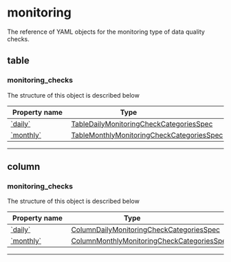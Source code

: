 



# monitoring

The reference of YAML objects for the monitoring type of data quality checks.





## table







### monitoring_checks




The structure of this object is described below

|&nbsp;Property&nbsp;name&nbsp;|&nbsp;Type&nbsp;&nbsp;&nbsp;&nbsp;&nbsp;&nbsp;&nbsp;&nbsp;&nbsp;&nbsp;&nbsp;&nbsp;&nbsp;&nbsp;&nbsp;&nbsp;&nbsp;&nbsp;&nbsp;&nbsp;&nbsp;|
|---------------|--------------------------|
|[&#x60;daily&#x60;](./table-daily-monitoring-checks.md#tabledailymonitoringcheckcategoriesspec)|[TableDailyMonitoringCheckCategoriesSpec](./table-daily-monitoring-checks.md#tabledailymonitoringcheckcategoriesspec)|
|[&#x60;monthly&#x60;](./table-monthly-monitoring-checks.md#tablemonthlymonitoringcheckcategoriesspec)|[TableMonthlyMonitoringCheckCategoriesSpec](./table-monthly-monitoring-checks.md#tablemonthlymonitoringcheckcategoriesspec)|








___




## column







### monitoring_checks




The structure of this object is described below

|&nbsp;Property&nbsp;name&nbsp;|&nbsp;Type&nbsp;&nbsp;&nbsp;&nbsp;&nbsp;&nbsp;&nbsp;&nbsp;&nbsp;&nbsp;&nbsp;&nbsp;&nbsp;&nbsp;&nbsp;&nbsp;&nbsp;&nbsp;&nbsp;&nbsp;&nbsp;|
|---------------|--------------------------|
|[&#x60;daily&#x60;](./column-daily-monitoring-checks.md#columndailymonitoringcheckcategoriesspec)|[ColumnDailyMonitoringCheckCategoriesSpec](./column-daily-monitoring-checks.md#columndailymonitoringcheckcategoriesspec)|
|[&#x60;monthly&#x60;](./column-monthly-monitoring-checks.md#columnmonthlymonitoringcheckcategoriesspec)|[ColumnMonthlyMonitoringCheckCategoriesSpec](./column-monthly-monitoring-checks.md#columnmonthlymonitoringcheckcategoriesspec)|








___





